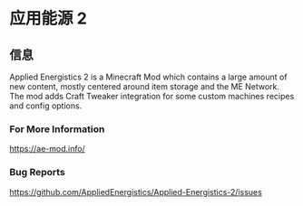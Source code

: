 # 应用能源 2

## 信息

Applied Energistics 2 is a Minecraft Mod which contains a large amount of new content, mostly centered around item storage and the ME Network. The mod adds Craft Tweaker integration for some custom machines recipes and config options.

### For More Information

https://ae-mod.info/

### Bug Reports

https://github.com/AppliedEnergistics/Applied-Energistics-2/issues